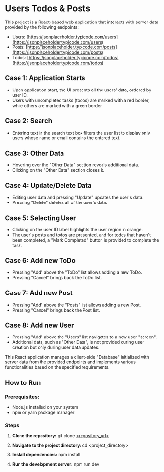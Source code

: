# Users Todos & Posts

This project is a React-based web application that interacts with server data provided by the following endpoints:
- Users: [https://jsonplaceholder.typicode.com/users](https://jsonplaceholder.typicode.com/users)
- Posts: [https://jsonplaceholder.typicode.com/posts](https://jsonplaceholder.typicode.com/posts)
- Todos: [https://jsonplaceholder.typicode.com/todos](https://jsonplaceholder.typicode.com/todos)

## Case 1: Application Starts
- Upon application start, the UI presents all the users' data, ordered by user ID.
- Users with uncompleted tasks (todos) are marked with a red border, while others are marked with a green border.

## Case 2: Search
- Entering text in the search text box filters the user list to display only users whose name or email contains the entered text.

## Case 3: Other Data
- Hovering over the "Other Data" section reveals additional data.
- Clicking on the "Other Data" section closes it.

## Case 4: Update/Delete Data
- Editing user data and pressing "Update" updates the user's data.
- Pressing "Delete" deletes all of the user's data.

## Case 5: Selecting User
- Clicking on the user ID label highlights the user region in orange.
- The user's posts and todos are presented, and for todos that haven't been completed, a "Mark Completed" button is provided to complete the task.

## Case 6: Add new ToDo
- Pressing "Add" above the "ToDo" list allows adding a new ToDo.
- Pressing "Cancel" brings back the ToDo list.

## Case 7: Add new Post
- Pressing "Add" above the "Posts" list allows adding a new Post.
- Pressing "Cancel" brings back the Post list.

## Case 8: Add new User
- Pressing "Add" above the "Users" list navigates to a new user "screen".
- Additional data, such as "Other Data", is not provided during user creation but only during user data updates.

This React application manages a client-side "Database" initialized with server data from the provided endpoints and implements various functionalities based on the specified requirements.
## How to Run

### Prerequisites:
- Node.js installed on your system
- npm or yarn package manager

### Steps:

1. **Clone the repository:**
   git clone [<repository_url>](https://github.com/LiorSil/users.todos.frontend.git)

2. **Navigate to the project directory:**
  cd <project_directory>

3. **Install dependencies:**
  npm install

4. **Run the development server:**
   npm run dev





